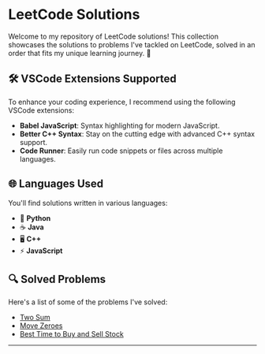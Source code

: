 # LeetCode Solutions

Welcome to my repository of LeetCode solutions! This collection showcases the solutions to problems I've tackled on LeetCode, solved in an order that fits my unique learning journey. 🚀

## 🛠️ VSCode Extensions Supported

To enhance your coding experience, I recommend using the following VSCode extensions:

- **Babel JavaScript**: Syntax highlighting for modern JavaScript.
- **Better C++ Syntax**: Stay on the cutting edge with advanced C++ syntax support.
- **Code Runner**: Easily run code snippets or files across multiple languages.

## 🌐 Languages Used

You'll find solutions written in various languages:

- 🐍 **Python**
- ☕ **Java**
- 🖥️ **C++**
- ⚡ **JavaScript**

## 🔍 Solved Problems

Here's a list of some of the problems I've solved:

- [Two Sum](https://leetcode.com/problems/two-sum/)
- [Move Zeroes](https://leetcode.com/problems/move-zeroes/)
- [Best Time to Buy and Sell Stock](https://leetcode.com/problems/best-time-to-buy-and-sell-stock/description/)

---
